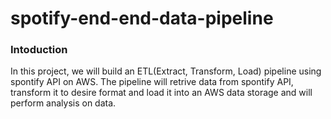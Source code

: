 # spotify-end-end-data-pipeline
### Intoduction
In this project, we will build an ETL(Extract, Transform, Load) pipeline using spontify API on AWS. The pipeline will retrive data from spontify API, transform it to desire format and load it into an AWS data storage and will perform analysis on data. 
